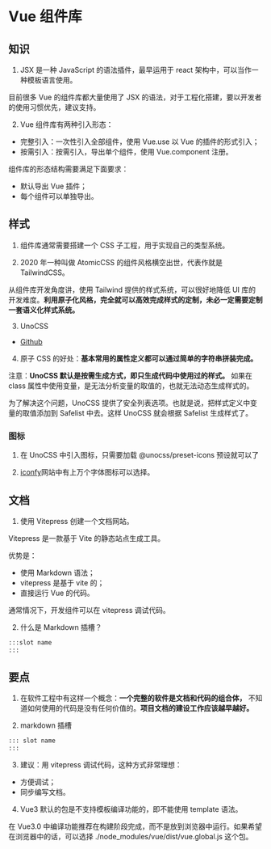 # Vue 组件库

## 知识

1. JSX 是一种 JavaScript 的语法插件，最早运用于 react 架构中，可以当作一种模板语言使用。

目前很多 Vue 的组件库都大量使用了 JSX 的语法，对于工程化搭建，要以开发者的使用习惯优先，建议支持。

2. Vue 组件库有两种引入形态：

- 完整引入：一次性引入全部组件，使用 Vue.use 以 Vue 的插件的形式引入；
- 按需引入：按需引入，导出单个组件，使用 Vue.component 注册。

组件库的形态结构需要满足下面要求：

- 默认导出 Vue 插件；
- 每个组件可以单独导出。

## 样式

1. 组件库通常需要搭建一个 CSS 子工程，用于实现自己的类型系统。

2. 2020 年一种叫做 AtomicCSS 的组件风格横空出世，代表作就是 TailwindCSS。

从组件库开发角度讲，使用 Tailwind 提供的样式系统，可以很好地降低 UI 库的开发难度。**利用原子化风格，完全就可以高效完成样式的定制，未必一定需要定制一套语义化样式系统。**

3. UnoCSS

- [Github](https://github.com/unocss/unocss)

4. 原子 CSS 的好处：**基本常用的属性定义都可以通过简单的字符串拼装完成。**

注意：**UnoCSS 默认是按需生成方式，即只生成代码中使用过的样式。** 如果在 class 属性中使用变量，是无法分析变量的取值的，也就无法动态生成样式的。

为了解决这个问题，UnoCSS 提供了安全列表选项。也就是说，把样式定义中变量的取值添加到 Safelist 中去。这样 UnoCSS 就会根据 Safelist 生成样式了。

### 图标

1. 在 UnoCSS 中引入图标，只需要加载 @unocss/preset-icons 预设就可以了

2. [iconfy](https://icones.js.org/)网站中有上万个字体图标可以选择。

## 文档

1. 使用 Vitepress 创建一个文档网站。

Vitepress 是一款基于 Vite 的静态站点生成工具。

优势是：

- 使用 Markdown 语法；
- vitepress 是基于 vite 的；
- 直接运行 Vue 的代码。

通常情况下，开发组件可以在 vitepress 调试代码。

2. 什么是 Markdown 插槽？

```md
:::slot name
:::
```

## 要点

1. 在软件工程中有这样一个概念：**一个完整的软件是文档和代码的组合体，** 不知道如何使用的代码是没有任何价值的。**项目文档的建设工作应该越早越好。**

2. markdown 插槽

```makefile
::: slot name
:::
```

3. 建议：用 vitepress 调试代码，这种方式非常理想：

- 方便调试；
- 同步编写文档。

4. Vue3 默认的包是不支持模板编译功能的，即不能使用 template 语法。

在 Vue3.0 中编译功能推荐在构建阶段完成，而不是放到浏览器中运行。如果希望在浏览器中的话，可以选择 ./node_modules/vue/dist/vue.global.js 这个包。
